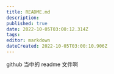 ```yaml
---
title: README.md
description: 
published: true
date: 2022-10-05T03:00:12.314Z
tags: 
editor: markdown
dateCreated: 2022-10-05T03:00:10.906Z
---
```



github 当中的 readme 文件啊  